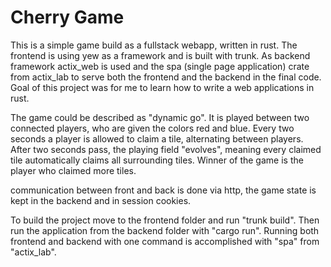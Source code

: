 # Cherry Game

This is a simple game build as a fullstack webapp, written in rust. The frontend is using yew as a framework and is built with trunk. As backend framework actix_web is used and the 
spa (single page application) crate from actix_lab to serve both the frontend and the backend in the final code. Goal of this project was for me to learn how 
to write a web applications in rust. 

The game could be described as "dynamic go". It is played between two connected players, who are given the colors red and blue. Every two seconds a player is allowed to claim a tile, alternating between players. 
After two seconds pass, the playing field "evolves", meaning every claimed tile  automatically claims all surrounding tiles. Winner of the game is the player who claimed more tiles. 

communication between front and back is done via http, the game state is kept in the backend and in session cookies.  

To build the project move to the frontend folder and run "trunk build". Then run the application from the backend folder with "cargo run". Running both frontend
and backend with one command is accomplished with "spa" from "actix_lab". 

[trunk]: https://github.com/thedodd/trunk
[yew]: https://github.com/yewstack/yew
[actix_web]: https://github.com/actix/actix-web

